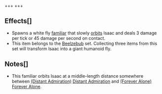 +++
+++

Effects[]
---------


* Spawns a white fly [familiar](/wiki/Familiar "Familiar") that slowly [orbits](/wiki/Familiar#Orbital_Familiars "Familiar") Isaac and deals 3 damage per tick or 45 damage per second on contact.
* This item belongs to the [Beelzebub](/wiki/Beelzebub "Beelzebub") set. Collecting three items from this set will transform Isaac into a giant humanoid fly.


Notes[]
-------


* This familiar orbits Isaac at a middle-length distance somewhere between [(Distant Admiration)](/wiki/Distant_Admiration "Distant Admiration") [Distant Admiration](/wiki/Distant_Admiration "Distant Admiration") and [(Forever Alone)](/wiki/Forever_Alone "Forever Alone") [Forever Alone](/wiki/Forever_Alone "Forever Alone").


